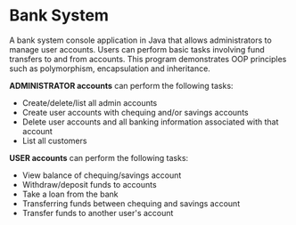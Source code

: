 # Bank System

A bank system console application in Java that allows administrators to manage user accounts. Users can perform basic tasks involving fund transfers to and from accounts. This program demonstrates OOP principles such as polymorphism, encapsulation and inheritance.


**ADMINISTRATOR accounts** can perform the following tasks:
- Create/delete/list all admin accounts
- Create user accounts with chequing and/or savings accounts
- Delete user accounts and all banking information associated with that account
- List all customers

**USER accounts** can perform the following tasks:
- View balance of chequing/savings account
- Withdraw/deposit funds to accounts
- Take a loan from the bank
- Transferring funds between chequing and savings account
- Transfer funds to another user's account
